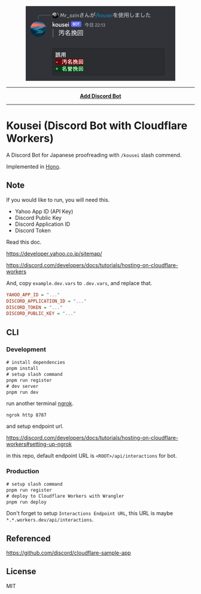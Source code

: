<div align="center">
    <img width="400" src="./screenshot.png" alt="Material Bread logo">
</div>

---

<p align="center">
  <a href="https://discordapp.com/users/1181098864963498094">
    <b>Add Discord Bot</b>
  </a>
</p>

---

# Kousei (Discord Bot with Cloudflare Workers)

A Discord Bot for Japanese proofreading with `/kousei` slash commend.

Implemented in [Hono](https://github.com/honojs/hono/tree/main).

## Note

If you would like to run, you will need this.

- Yahoo App ID (API Key)
- Discord Public Key
- Discord Application ID
- Discord Token

Read this doc.

https://developer.yahoo.co.jp/sitemap/

https://discord.com/developers/docs/tutorials/hosting-on-cloudflare-workers

And, copy `example.dev.vars` to `.dev.vars`, and replace that.

```ini
YAHOO_APP_ID = "..."
DISCORD_APPLICATION_ID = "..."
DISCORD_TOKEN = "..."
DISCORD_PUBLIC_KEY = "..."
```

## CLI

### Development

```shell
# install dependencies
pnpm install
# setup slash command
pnpm run register
# dev server
pnpm run dev
```

run another terminal [ngrok](https://ngrok.com/).

```shell
ngrok http 8787
```

and setup endpoint url.

https://discord.com/developers/docs/tutorials/hosting-on-cloudflare-workers#setting-up-ngrok

in this repo, default endpoint URL is `<ROOT>/api/interactions` for bot.

### Production

```shell
# setup slash command
pnpm run register
# deploy to Cloudflare Workers with Wrangler
pnpm run deploy
```

Don't forget to setup `Interactions Endpoint URL`, this URL is maybe `*.*.workers.dev/api/interactions`.

## Referenced

https://github.com/discord/cloudflare-sample-app

## License

MIT
